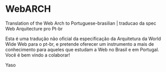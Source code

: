 # WebARCH
Translation of the Web Arch to Portuguese-brasilian | traducao da spec Web Arquitecture pro Pt-br

Esta é uma tradução não oficial da especificação da Arquitetura da World Wide Web para o pt-br, e pretende oferecer um instrumento a mais de conhecimento para aqueles que estudam a Web no Brasil e em Portugal. Você é bem vindo a colaborar!

Yaso
